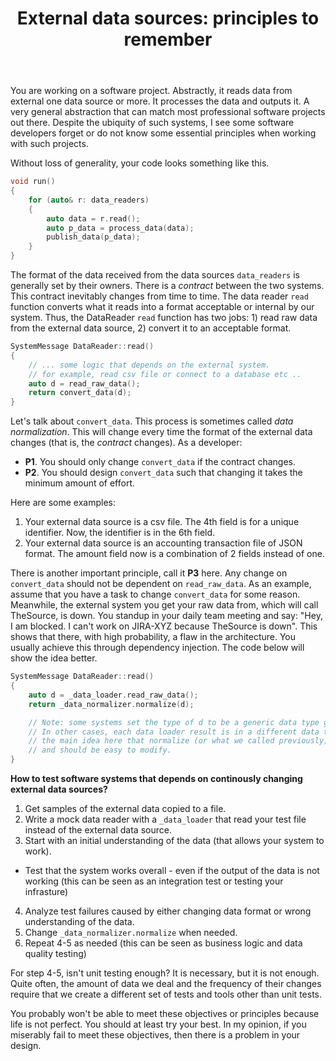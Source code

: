 ﻿---
layout: post
title: "External data sources: principles to remember"
categories: C++
keywords: programming; C++
---

You are working on a software project. Abstractly, it reads data from external one data source or more. It processes the data and outputs it. A very general abstraction that can match most professional software projects out there. Despite the ubiquity of such systems, I see some software developers forget or do not know some essential principles when working with such projects. 

Without loss of generality, your code looks something like this. 

```cpp
void run()
{
    for (auto& r: data_readers) 
    {
        auto data = r.read();
        auto p_data = process_data(data); 
        publish_data(p_data); 
    }
}
```

The format of the data received from the data sources `data_readers` is generally set by their owners. There is a _contract_ between the two systems. This contract inevitably changes from time to time. The data reader `read` function converts what it reads into a format acceptable or internal by our system.  Thus, the DataReader `read` function has two jobs: 1) read raw data from the external data source, 2) convert it to an acceptable format. 

```cpp
SystemMessage DataReader::read() 
{
    // ... some logic that depends on the external system. 
    // for example, read csv file or connect to a database etc .. 
    auto d = read_raw_data(); 
    return convert_data(d); 
}
```

Let's talk about `convert_data`. This process is sometimes called _data normalization_. This will change every time the format of the external data changes (that is, the _contract_ changes). As a developer:  

- **P1**. You should only change `convert_data` if the contract changes. 
- **P2**. You should design `convert_data` such that changing it takes the minimum amount of effort.

Here are some examples: 

1. Your external data source is a csv file. The 4th field is for a unique identifier. Now, the identifier is in the 6th field. 
2. Your external data source is an accounting transaction file of JSON format. The amount field now is a combination of 2 fields instead of one. 


There is another important principle, call it **P3** here. Any change on `convert_data` should not be dependent on `read_raw_data`.  As an example, assume that you have a task to change `convert_data` for some reason. Meanwhile, the external system you get your raw data from, which will call TheSource, is down. You standup in your daily team meeting and say: "Hey, I am blocked. I can't work on JIRA-XYZ because TheSource is down". This shows that there, with high probability, a flaw in the architecture. You usually achieve this through dependency injection. The code below will show the idea better. 

```cpp
SystemMessage DataReader::read() 
{
    auto d = _data_loader.read_raw_data(); 
    return _data_normalizer.normalize(d); 

    // Note: some systems set the type of d to be a generic data type generated by each data loader. 
    // In other cases, each data loader result is in a different data type. This does not change 
    // the main idea here that normalize (or what we called previously, convert_data) should be seperate 
    // and should be easy to modify. 
}
```


**How to test software systems that depends on continously changing external data sources?**

1. Get samples of the external data copied to a file.   
2. Write a mock data reader with a `_data_loader` that read your test file instead of the external data source. 
3. Start with an initial understanding of the data (that allows your system to work). 
- Test that the system works overall - even if the output of the data is not working (this can be seen as an integration test or testing your infrasture) 
4. Analyze test failures caused by either changing data format or wrong understanding of the data. 
5. Change `_data_normalizer.normalize` when needed. 
6. Repeat 4-5 as needed (this can be seen as business logic and data quality testing)

For step 4-5, isn't unit testing enough? It is necessary, but it is not enough. Quite often, the amount of data we deal and the frequency of their changes require that we create a different set of tests and tools other than unit tests. 



You probably won't be able to meet these objectives or principles because life is not perfect. You should at least try your best. In my opinion, if you miserably fail to meet these objectives, then there is a problem in your design. 